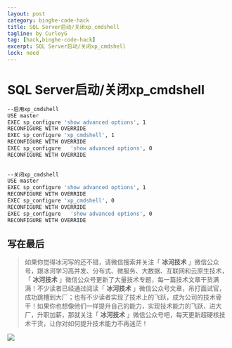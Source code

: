 ```yaml
---
layout: post
category: binghe-code-hack
title: SQL Server启动/关闭xp_cmdshell
tagline: by CurleyG
tag: [hack,binghe-code-hack]
excerpt: SQL Server启动/关闭xp_cmdshell
lock: need
---
```


# SQL Server启动/关闭xp_cmdshell

```bash
--启用xp_cmdshell
USE master 
EXEC sp_configure 'show advanced options', 1 
RECONFIGURE WITH OVERRIDE 
EXEC sp_configure 'xp_cmdshell', 1 
RECONFIGURE WITH OVERRIDE 
EXEC sp_configure   'show advanced options', 0
RECONFIGURE WITH OVERRIDE 
 
 
--关闭xp_cmdshell
USE master 
EXEC sp_configure 'show advanced options', 1 
RECONFIGURE WITH OVERRIDE 
EXEC sp_configure 'xp_cmdshell', 0 
RECONFIGURE WITH OVERRIDE 
EXEC sp_configure   'show advanced options', 0
RECONFIGURE WITH OVERRIDE 
```

## 写在最后

> 如果你觉得冰河写的还不错，请微信搜索并关注「 **冰河技术** 」微信公众号，跟冰河学习高并发、分布式、微服务、大数据、互联网和云原生技术，「 **冰河技术** 」微信公众号更新了大量技术专题，每一篇技术文章干货满满！不少读者已经通过阅读「 **冰河技术** 」微信公众号文章，吊打面试官，成功跳槽到大厂；也有不少读者实现了技术上的飞跃，成为公司的技术骨干！如果你也想像他们一样提升自己的能力，实现技术能力的飞跃，进大厂，升职加薪，那就关注「 **冰河技术** 」微信公众号吧，每天更新超硬核技术干货，让你对如何提升技术能力不再迷茫！


![](https://img-blog.csdnimg.cn/20200906013715889.png)

